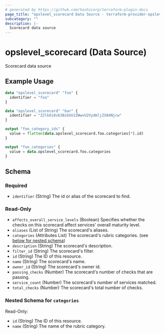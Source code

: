 ```yaml
---
# generated by https://github.com/hashicorp/terraform-plugin-docs
page_title: "opslevel_scorecard Data Source - terraform-provider-opslevel"
subcategory: ""
description: |-
  Scorecard data source
---
```


# opslevel_scorecard (Data Source)

Scorecard data source

## Example Usage

```terraform
data "opslevel_scorecard" "foo" {
  identifier = "foo"
}

data "opslevel_scorecard" "bar" {
  identifier = "Z2lkOi8vb3BzbGV2ZWwvU2VydmljZS84Njcw"
}

output "foo_category_ids" {
  value = flatten(data.opslevel_scorecard.foo.categories[*].id)
}

output "foo_categories" {
  value = data.opslevel_scorecard.foo.categories
}
```

<!-- schema generated by tfplugindocs -->
## Schema

### Required

- `identifier` (String) The id or alias of the scorecard to find.

### Read-Only

- `affects_overall_service_levels` (Boolean) Specifies whether the checks on this scorecard affect services' overall maturity level.
- `aliases` (List of String) The scorecard's aliases.
- `categories` (Attributes List) The scorecard's rubric categories. (see [below for nested schema](#nestedatt--categories))
- `description` (String) The scorecard's description.
- `filter_id` (String) The scorecard's filter.
- `id` (String) The ID of this resource.
- `name` (String) The scorecard's name.
- `owner_id` (String) The scorecard's owner id.
- `passing_checks` (Number) The scorecard's number of checks that are passing.
- `service_count` (Number) The scorecard's number of services matched.
- `total_checks` (Number) The scorecard's total number of checks.

<a id="nestedatt--categories"></a>
### Nested Schema for `categories`

Read-Only:

- `id` (String) The ID of this resource.
- `name` (String) The name of the rubric category.


